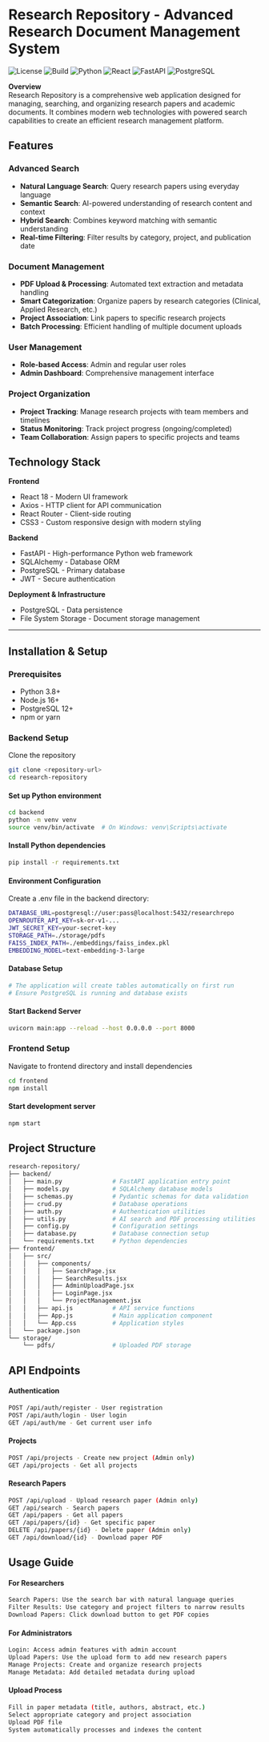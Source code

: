# Research Repository - Advanced Research Document Management System

![License](https://img.shields.io/badge/license-MIT-green.svg) 
![Build](https://img.shields.io/badge/build-passing-brightgreen) 
![Python](https://img.shields.io/badge/python-3.8+-blue.svg) 
![React](https://img.shields.io/badge/react-18-blue.svg) 
![FastAPI](https://img.shields.io/badge/fastapi-0.95+-teal.svg) 
![PostgreSQL](https://img.shields.io/badge/postgresql-12+-blue.svg)

 **Overview**  
Research Repository is a comprehensive web application designed for managing, searching, and organizing research papers and academic documents. It combines modern web technologies with powered search capabilities to create an efficient research management platform.

##  Features

### Advanced Search
- **Natural Language Search**: Query research papers using everyday language  
- **Semantic Search**: AI-powered understanding of research content and context  
- **Hybrid Search**: Combines keyword matching with semantic understanding  
- **Real-time Filtering**: Filter results by category, project, and publication date  

### Document Management
- **PDF Upload & Processing**: Automated text extraction and metadata handling  
- **Smart Categorization**: Organize papers by research categories (Clinical, Applied Research, etc.)  
- **Project Association**: Link papers to specific research projects  
- **Batch Processing**: Efficient handling of multiple document uploads  

### User Management
- **Role-based Access**: Admin and regular user roles   
- **Admin Dashboard**: Comprehensive management interface  

### Project Organization
- **Project Tracking**: Manage research projects with team members and timelines  
- **Status Monitoring**: Track project progress (ongoing/completed)  
- **Team Collaboration**: Assign papers to specific projects and teams  

## Technology Stack

**Frontend**
- React 18 - Modern UI framework  
- Axios - HTTP client for API communication  
- React Router - Client-side routing  
- CSS3 - Custom responsive design with modern styling  

**Backend**
- FastAPI - High-performance Python web framework  
- SQLAlchemy - Database ORM  
- PostgreSQL - Primary database  
- JWT - Secure authentication  

**Deployment & Infrastructure**
- PostgreSQL - Data persistence  
- File System Storage - Document storage management  

---

##  Installation & Setup

### Prerequisites
- Python 3.8+  
- Node.js 16+  
- PostgreSQL 12+  
- npm or yarn  

### Backend Setup
Clone the repository
```bash
git clone <repository-url>
cd research-repository
```
#### Set up Python environment
```bash
cd backend
python -m venv venv
source venv/bin/activate  # On Windows: venv\Scripts\activate
```
#### Install Python dependencies
```bash
pip install -r requirements.txt
```
#### Environment Configuration
Create a .env file in the backend directory:
```bash
DATABASE_URL=postgresql://user:pass@localhost:5432/researchrepo
OPENROUTER_API_KEY=sk-or-v1-...
JWT_SECRET_KEY=your-secret-key
STORAGE_PATH=./storage/pdfs
FAISS_INDEX_PATH=./embeddings/faiss_index.pkl
EMBEDDING_MODEL=text-embedding-3-large
```
#### Database Setup
```bash
# The application will create tables automatically on first run
# Ensure PostgreSQL is running and database exists
```
#### Start Backend Server
```bash
uvicorn main:app --reload --host 0.0.0.0 --port 8000
```
### Frontend Setup
Navigate to frontend directory and install dependencies
```bash
cd frontend
npm install
```
#### Start development server
```bash
npm start
```

## Project Structure
```bash
research-repository/
├── backend/
│   ├── main.py              # FastAPI application entry point
│   ├── models.py            # SQLAlchemy database models
│   ├── schemas.py           # Pydantic schemas for data validation
│   ├── crud.py              # Database operations
│   ├── auth.py              # Authentication utilities
│   ├── utils.py             # AI search and PDF processing utilities
│   ├── config.py            # Configuration settings
│   ├── database.py          # Database connection setup
│   └── requirements.txt     # Python dependencies
├── frontend/
│   ├── src/
│   │   ├── components/
│   │   │   ├── SearchPage.jsx
│   │   │   ├── SearchResults.jsx
│   │   │   ├── AdminUploadPage.jsx
│   │   │   ├── LoginPage.jsx
│   │   │   └── ProjectManagement.jsx
│   │   ├── api.js           # API service functions
│   │   ├── App.js           # Main application component
│   │   └── App.css          # Application styles
│   └── package.json
└── storage/
    └── pdfs/                # Uploaded PDF storage
```

## API Endpoints
#### Authentication
```bash
POST /api/auth/register - User registration
POST /api/auth/login - User login
GET /api/auth/me - Get current user info
```

#### Projects
```bash
POST /api/projects - Create new project (Admin only)
GET /api/projects - Get all projects
```
#### Research Papers
```bash
POST /api/upload - Upload research paper (Admin only)
GET /api/search - Search papers
GET /api/papers - Get all papers
GET /api/papers/{id} - Get specific paper
DELETE /api/papers/{id} - Delete paper (Admin only)
GET /api/download/{id} - Download paper PDF
```
## Usage Guide
#### For Researchers
```bash
Search Papers: Use the search bar with natural language queries
Filter Results: Use category and project filters to narrow results
Download Papers: Click download button to get PDF copies
```
#### For Administrators
```bash
Login: Access admin features with admin account
Upload Papers: Use the upload form to add new research papers
Manage Projects: Create and organize research projects
Manage Metadata: Add detailed metadata during upload
```
#### Upload Process
```bash
Fill in paper metadata (title, authors, abstract, etc.)
Select appropriate category and project association
Upload PDF file
System automatically processes and indexes the content
```

